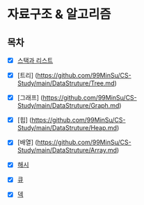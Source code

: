 # 자료구조 & 알고리즘

## 목차

* [x] [스택과 리스트](https://github.com/99MinSu/CS-Study/main/DataStruture/Stack&List.md)

* [x] [트리] (https://github.com/99MinSu/CS-Study/main/DataStruture/Tree.md)

* [x] [그래프] (https://github.com/99MinSu/CS-Study/main/DataStruture/Graph.md)

* [x] [힙] (https://github.com/99MinSu/CS-Study/main/DataStruture/Heap.md)

* [x] [배열] (https://github.com/99MinSu/CS-Study/main/DataStruture/Array.md)

* [x] [해시](https://github.com/99MinSu/CS-Study/main/DataStruture/Hash.md)

* [x] [큐](https://github.com/99MinSu/CS-Study/main/DataStruture/Queue.md)

* [x] [덱](https://github.com/99MinSu/CS-Study/main/DataStruture/Dequeue.md)


